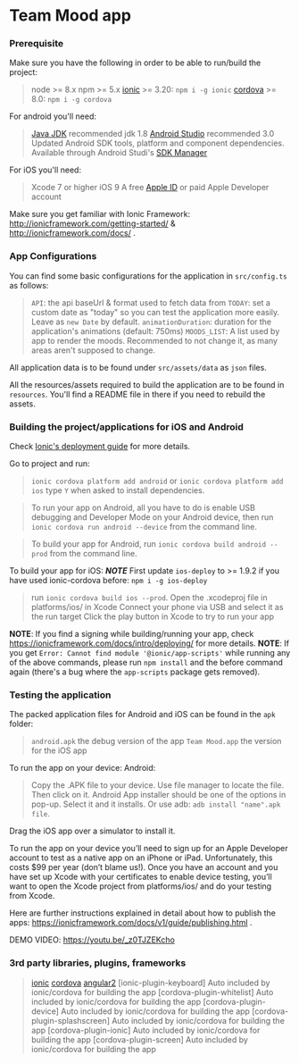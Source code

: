 # Team Mood app

### Prerequisite
Make sure you have the following in order to be able to run/build the project:
> node >= 8.x
> npm >= 5.x
> [ionic](https://www.npmjs.com/package/ionic) >= 3.20: `npm i -g ionic`
> [cordova](https://www.npmjs.com/package/cordova) >= 8.0: `npm i -g cordova`


For android you'll need:
> [Java JDK](http://www.oracle.com/technetwork/java/javase/downloads/index-jsp-138363.html) recommended jdk 1.8
> [Android Studio](https://developer.android.com/studio/index.html) recommended 3.0
> Updated Android SDK tools, platform and component dependencies. Available through Android Studi's [SDK Manager](https://developer.android.com/studio/intro/update.html)

For iOS you'll need:
> Xcode 7 or higher
> iOS 9
> A free [Apple ID](https://appleid.apple.com/) or paid Apple Developer account

Make sure you get familiar with Ionic Framework: http://ionicframework.com/getting-started/ & http://ionicframework.com/docs/ .

### App Configurations
You can find some basic configurations for the application in `src/config.ts` as follows:
> `API`: the api baseUrl & format used to fetch data from
> `TODAY`: set a custom date as "today" so you can test the application more easily. Leave as `new Date` by default.
> `animationDuration`: duration for the application's animations (default: 750ms)
> `MOODS_LIST`: A list used by app to render the moods. Recommended to not change it, as many areas aren't supposed to change.

All application data is to be found under `src/assets/data` as `json` files.

All the resources/assets required to build the application are to be found in `resources`. You'll find a README file in there if you need to rebuild the assets.

### Building the project/applications for iOS and Android
Check [Ionic's deployment guide](https://ionicframework.com/docs/intro/deploying/) for more details.

Go to project and run:
> `ionic cordova platform add android` or `ionic cordova platform add ios` type `Y` when asked to install dependencies.

> To run your app on Android, all you have to do is enable USB debugging and Developer Mode on your Android device, then run `ionic cordova run android --device` from the command line.

> To build your app for Android, run `ionic cordova build android --prod` from the command line.

To build your app for iOS:
***NOTE*** First update `ios-deploy` to >= 1.9.2 if you have used ionic-cordova before: `npm i -g ios-deploy`

> run `ionic cordova build ios --prod`.
> Open the .xcodeproj file in platforms/ios/ in Xcode
> Connect your phone via USB and select it as the run target
> Click the play button in Xcode to try to run your app

**NOTE**: If you find a signing while building/running your app, check https://ionicframework.com/docs/intro/deploying/ for more details.
**NOTE**: If you get `Error: Cannot find module '@ionic/app-scripts'` while running any of the above commands, please run `npm install` and the before command again (there's a bug where the `app-scripts` package gets removed).

### Testing the application
The packed application files for Android and iOS can be found in the `apk` folder:
> `android.apk` the debug version of the app
> `Team Mood.app` the version for the iOS app

To run the app on your device:
Android:
> Copy the .APK file to your device.
> Use file manager to locate the file.
> Then click on it.
> Android App installer should be one of the options in pop-up.
> Select it and it installs.
Or use adb: `adb install "name".apk file`.

Drag the iOS app over a simulator to install it.

To run the app on your device you’ll need to sign up for an Apple Developer account to test as a native app on an iPhone or iPad. Unfortunately, this costs $99 per year (don’t blame us!). Once you have an account and you have set up Xcode with your certificates to enable device testing, you’ll want to open the Xcode project from platforms/ios/ and do your testing from Xcode.

Here are further instructions explained in detail about how to publish the apps: https://ionicframework.com/docs/v1/guide/publishing.html .

DEMO VIDEO: https://youtu.be/_z0TJZEKcho

### 3rd party libraries, plugins, frameworks
> [ionic](https://www.npmjs.com/package/ionic)
> [cordova](https://www.npmjs.com/package/cordova)
> [angular2](angular.io)
> [ionic-plugin-keyboard] Auto included by ionic/cordova for building the app
> [cordova-plugin-whitelist] Auto included by ionic/cordova for building the app
> [cordova-plugin-device] Auto included by ionic/cordova for building the app
> [cordova-plugin-splashscreen] Auto included by ionic/cordova for building the app
> [cordova-plugin-ionic] Auto included by ionic/cordova for building the app
> [cordova-plugin-screen] Auto included by ionic/cordova for building the app
